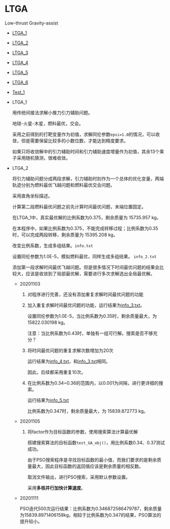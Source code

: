 # LTGA

Low-thrust Gravity-assist

* [LTGA_1](#LTGA_1)

* [LTGA_2](#LTGA_2)

* [LTGA_3](LTGA_3.md)

* [LTGA_4](LTGA_4.md)

* [LTGA_5](LTGA_5.md)

* [LTGA_6](LTGA_6.md)

* [Test_1](Test_1.md)

* LTGA_1

    用传统间接法求解小推力引力辅助问题。

    地球-火星-木星，燃料最优，交会。

    采用之前得到的打靶变量作为初值，求解同伦参数`epsi=1.0`的情况，可以收敛，但是需要保留比较多的小数位数，才能达到精度要求。

    如果只将收敛解中的引力辅助时间和引力辅助速度增量作为初值，其余13个乘子采用随机猜测，很难收敛。

* LTGA_2

    将引力辅助问题分成两段求解，引力辅助时刻作为一个总体的优化变量，两端轨迹分别为燃料最优飞越问题和燃料最优交会问题。

    采用直角坐标描述。

    计算第二段燃料最优问题之前先计算时间最优问题，末端位置固定。

    在LTGA_1中，真实最优解的比例系数为0.375，剩余质量为 15735.957 kg。

    在本程序中，如果比例系数为0.375，不能完成转移过程；比例系数为0.35时，可以完成两段转移，剩余质量为 15395.208 kg。

    改变比例系数，生成多组结果。`info.txt`

    设置同伦参数为1.0E-5，模拟燃料最优，同样生成多组结果。 `info_2.txt`

    添加第一段求解时间最优飞越问题。但是很多情况下时间最优问题的结果会比较大，应该是收敛到了局部最优解，需要进行多次求解选出全局最优解。

    * 20201103

        1. 对程序进行完善，还没有添加重复求解时间最优问题的功能

        2. 加入重复求解时间最优问题的功能，运行结果为[info_3.txt](LTGA_2/LTGA_2/info_3.txt)。
        
            设置同伦参数为1.0E-5，当比例系数为0.35时，剩余质量最大，为 15822.030198 kg。

            注意：当比例系数为0.43时，单独有一组可行解。搜索是否不够充分？
        
        3. 将时间最优问题的重复求解次数增加为20次
        
            运行结果为[info_4.txt](LTGA_2/LTGA_2/info_4.txt)，和[info_3.txt](LTGA_2/LTGA_2/info_3.txt)相同。

            因此，后续都采用重复10次。
        
        4. 在比例系数为0.34~0.36的范围内，以0.001为间隔，进行更详细的搜索。

            运行结果为[info_5.txt](LTGA_2/LTGA_2/info_5.txt)

            比例系数为0.347时，剩余质量最大，为 15839.872773 kg。
    
    * 20201105
        
        1. 将factor作为目标函数的参数，使用搜索算法计算最优解

            搭建搜索算法的目标函数`test_GA_obj()`，用比例系数0.34、0.37测试成功。

            由于PSO搜索程序是寻找目标函数的最小值，而我们要求的是剩余质量最大，因此目标函数的返回值应该是剩余质量的相反数。

            取消文件输出，进行PSO搜索，采用默认参数设置。

            采用**多核并行加快计算速度**。
    
    * 20201111

        PSO迭代500次运行结果：比例系数为0.346872586479787，剩余质量为15839.8971406158kg。相较于比例系数为0.347的结果，PSO算法的提升较小。